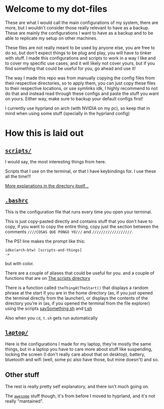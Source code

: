 # Welcome to my dot-files
These are what I would call the main configurations of my system, there are more, but I wouldn't consider those really relevant to have as a backup. These are mainly the configurations I want to have as a backup and to be able to replicate my setup on other machines.

These files are not really meant to be used by anyone else, you are free to do so, but don't expect things to be plug and play, you will have to tinker with stuff. I made this configurations and scripts to work in a way I like and to cover my specific use cases, and it will likely not cover yours, but if you find something that could be useful for you, go ahead and use it!

The way I made this repo was from manually copying the config files from their respective directories, so to apply them, you can just copy these files to their respective locations, or use symlinks idk, I highly recommend to not do that and instead read through these configs and paste the stuff you want on yours. Either way, make sure to backup your default configs first!

I currently use hyprland on arch (with NVIDIA on my pc), so keep that in mind when using some stuff (specially in the hyprland config)

# How this is laid out
## [`scripts/`](./scripts/)
I would say, the most interesting things from here.

Scripts that I use on the terminal, or that I have keybindings for. I use these all the time!!!

[More explanations in the directory itself...](./scripts/)

## [`.bashrc`](./.bashrc)
This is the configuration file that runs every time you open your terminal.

This is just copy-pasted directly and contains stuff that you don't have to copy, if you want to copy the entire thing, copy just the section between the comments `////COSAS QUE PONGO YO///` and `//////////////////`.

The PS1 line makes the prompt like this:
```
idko(arch-btw) [scripts-and-things]
->
```
but with color.

There are a couple of aliases that could be useful for you. and a couple of functions that are on [The scripts directory](./scripts/)

There is a function called `theThingAtTheStart()` that displays a random phrase at the start if you are in the home directory (as, if you just opened the terminal directly from the launcher), or displays the contents of the directory you're in (as, if you opened the terminal from the file explorer) using the scripts [saySomething.sh](./scripts/saySomething.sh) and [t.sh](./scripts/t.sh)

Also when you `cd`, `t.sh` gets run automatically

## [`laptop/`](./laptop/)
Here is the configurations I made for my laptop, they're mostly the same things, but in a laptop you have to care more about stuff like suspending, locking the screen (I don't really care about that on desktop), battery, bluetooth and wifi (well, some pc also have those, but mine doesn't) and so.

## Other stuff
The rest is really pretty self explanatory, and there isn't much going on.

The [`awesome`](./awesome/) stuff though, it's from before I moved to hyprland, and it's not really "mantained".
